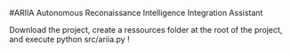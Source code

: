 #ARIIA
Autonomous Reconaissance Intelligence Integration Assistant

Download the project, create a ressources folder at the root of the project, and execute python src/ariia.py !